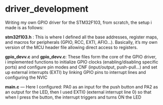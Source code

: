 # driver_development

Writing my own GPIO driver for the STM32F103, from scratch, the setup i made is as follows:

**stm32f103.h** : This is where I defined all the base addresses, register maps, and macros for peripherals (GPIO, RCC, EXTI, AFIO...). Basically, it’s my own version of the MCU header file allowing direct access to registers.

**gpio_devv.c** and **gpio_devv.c**: These files form the core of the GPIO driver, i implemented functions to initialize GPIO clocks (enabling/disabling specific ports) and configure pin modes and CNF (input/output, push-pull...) and set up external interrupts (EXTI) by linking GPIO pins to interrupt lines and configuring the NVIC

**main.c** — Here I configured: PA0 as an input for the push button and PA2 as an output for the LED, then I used EXTI0 (external interrupt line 0) so that when I press the button, the interrupt triggers and turns ON the LED 
